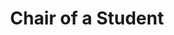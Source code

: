 ---
pid: llg4
title: Chair of a Student
location_transcription: Parks
coordinates: "[-75.176632414793, 40.035632240811]"
zipcode: '19119'
gen_neighborhood: Northwest Philadelphia
neighborhood: Mount Airy
outside_phl: 
age: '15'
age_range: 13-19
instagram: 
image_file_name: llg_4.jpg
proposal_transcription: 
topic: Education,Youth
topic_summary: 0, 0
type: Sculpture Statue
keywords_other: schools, students
credit: Nolan Grady
image_labels: 
twitter: 
facebook: 
permalink: "/monuments/llg4/"
layout: item-page
---